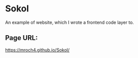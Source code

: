 # Sokol

An example of website, which I wrote a frontend code layer to.

## Page URL:

https://mroch4.github.io/Sokol/
